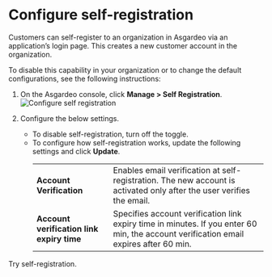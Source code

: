 # Configure self-registration

<a :href="$withBase('/guides/users/manage-customers/')">Customers</a> can self-register to an organization in Asgardeo via an application’s login page. This creates a new customer account in the organization. 

To disable this capability in your organization or to change the default configurations, see the following instructions:

1. On the Asgardeo console, click **Manage > Self Registration**.
    <img :src="$withBase('/assets/img/guides/organization/self-registration/configure-self-registration.png')" alt="Configure self registration">
2. Configure the below settings.

    -   To disable self-registration, turn off the toggle.
    -   To configure how self-registration works, update the following settings and click **Update**.
        <table>
            <tbody>
                <tr>
                    <td><b>Account Verification</b></td>
                    <td>Enables email verification at self-registration. The new account is activated only after the user verifies the email.</td>
                </tr>
                <tr>
                    <td><b>Account verification link expiry time</b></td>
                    <td>Specifies account verification link expiry time in minutes. If you enter 60 min, the account verification email expires after 60 min.</td>
            </tr>
            </tbody>
        </table>

<a :href="$withBase('/guides/users/self-service/customer/self-register/')">Try self-registration</a>.
